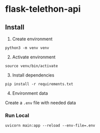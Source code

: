 # flask-telethon-api

## Install

1. Create environment

`python3 -m venv venv`

2. Activate environment

`source venv/bin/activate`

3. Install dependencies

`pip install -r requirements.txt`

4. Environment data

Create a `.env` file with needed data

### Run Local

`` uvicorn main:app --reload --env-file=.env ``
